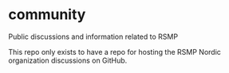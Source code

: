# community
Public discussions and information related to RSMP

This repo only exists to have a repo for hosting the RSMP Nordic organization discussions on GitHub.
